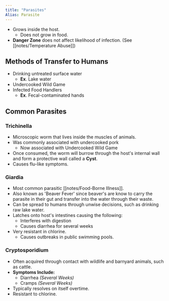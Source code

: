 ```yaml
---
title: "Parasites"
Alias: Parasite
---
```


* Grows inside the host.
	* Does not grow in food.
* **Danger Zone** does not affect likelihood of infection. (See [[notes/Temperature Abuse]])

## Methods of Transfer to Humans

* Drinking untreated surface water
	* **Ex**. Lake water
* Undercooked Wild Game
* Infected Food Handlers
	* **Ex**. Fecal-contaminated hands

## Common Parasites

### Trichinella

* Microscopic worm that lives inside the muscles of animals.
* Was commonly associated with undercooked pork
	* Now associated with Undercooked Wild Game
* Once consumed, the worm will burrow through the host's internal wall and form a protective wall called a **Cyst**.
* Causes flu-like symptoms.

### Giardia

* Most common parasitic [[notes/Food-Borne Illness]].
* Also known as 'Beaver Fever' since beaver's are know to carry the parasite in their gut and transfer into the water through their waste.
* Can be spread to humans through unwise decisions, such as drinking raw lake water.
* Latches onto host's intestines causing the following:
	* Interferes with digestion
	* Causes diarrhea for several weeks
* Very resistant in chlorine.
	* Causes outbreaks in public swimming pools.

### Cryptosporidium

* Often acquired through contact with wildlife and barnyard animals, such as cattle.
* **Symptoms Include:**
	* Diarrhea *(Several Weeks)*
	* Cramps *(Several Weeks)*
* Typically resolves on itself overtime.
* Resistant to chlorine.